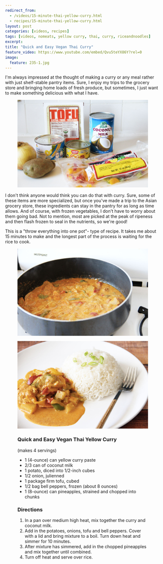 ```yaml
---
redirect_from: 
  - /videos/15-minute-thai-yellow-curry.html
  - recipes/15-minute-thai-yellow-curry.html
layout: post
categories: [videos, recipes]
tags: [videos, nomeats, yellow curry, thai, curry, riceandnoodles]
excerpt: 
title: "Quick and Easy Vegan Thai Curry"
feature_video: https://www.youtube.com/embed/Qvu5teYX86Y?rel=0
image:
  feature: 235-1.jpg
---
```


I'm always impressed at the thought of making a curry or any meal rather with just shelf-stable pantry items.  Sure, I enjoy my trips to the grocery store and bringing home loads of fresh produce, but sometimes, I just want to make something delicious with what I have.

<figure>
    <img src="/images/235-2.jpg">
</figure>

I don't think anyone would think you can do that with curry.  Sure, some of these items are more specialized, but once you've made a trip to the Asian grocery store, these ingredients can stay in the pantry for as long as time allows.  And of course, with frozen vegetables, I don't have to worry about them going bad.  Not to mention, most are picked at the peak of ripeness and then flash frozen to seal in the nutrients, so we're good!

This is a "throw everything into one pot"- type of recipe.  It takes me about 15 minutes to make and the longest part of the process is waiting for the rice to cook.


<figure>
    <img src="/images/235-3.jpg">
</figure>
<figure>
    <img src="/images/235-4.jpg">
</figure>

<figure class="ingredients" markdown="1">

### Quick and Easy Vegan Thai Yellow Curry

(makes 4 servings)


- 1 (4-ounce) can yellow curry paste
- 2/3 can of coconut milk 
- 1 potato, diced into 1/2-inch cubes
- 1/2 onion, julienned
- 1 package firm tofu, cubed
- 1/2 bag bell peppers, frozen (about 8 ounces)
- 1 (8-ounce) can pineapples, strained and chopped into chunks


</figure>

<figure class="directions" markdown="1">

### Directions

1. In a pan over medium high heat, mix together the curry and coconut milk.
2. Add in the potatoes, onions, tofu and bell peppers.  Cover with a lid and bring mixture to a boil.  Turn down heat and simmer for 10 minutes.
3. After mixture has simmered, add in the chopped pineapples and mix together until combined.
4. Turn off heat and serve over rice.
</figure>

